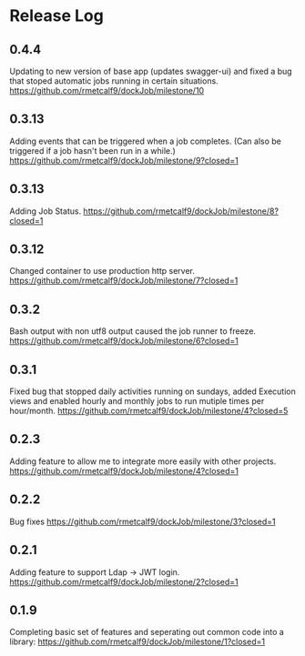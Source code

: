 # Release Log

## 0.4.4

Updating to new version of base app (updates swagger-ui) and fixed a bug that stoped automatic jobs running in certain situations.
https://github.com/rmetcalf9/dockJob/milestone/10

## 0.3.13

Adding events that can be triggered when a job completes. (Can also be triggered if a job hasn't been run in a while.)
https://github.com/rmetcalf9/dockJob/milestone/9?closed=1

## 0.3.13

Adding Job Status.
https://github.com/rmetcalf9/dockJob/milestone/8?closed=1

## 0.3.12

Changed container to use production http server.
https://github.com/rmetcalf9/dockJob/milestone/7?closed=1

## 0.3.2

Bash output with non utf8 output caused the job runner to freeze.
https://github.com/rmetcalf9/dockJob/milestone/6?closed=1

## 0.3.1

Fixed bug that stopped daily activities running on sundays, added Execution views and enabled hourly and monthly jobs to run mutiple times per hour/month.
https://github.com/rmetcalf9/dockJob/milestone/4?closed=5

## 0.2.3

Adding feature to allow me to integrate more easily with other projects.
https://github.com/rmetcalf9/dockJob/milestone/4?closed=1

## 0.2.2

Bug fixes
https://github.com/rmetcalf9/dockJob/milestone/3?closed=1


## 0.2.1

Adding feature to support Ldap -> JWT login.
https://github.com/rmetcalf9/dockJob/milestone/2?closed=1

## 0.1.9

Completing basic set of features and seperating out common code into a library:
https://github.com/rmetcalf9/dockJob/milestone/1?closed=1
